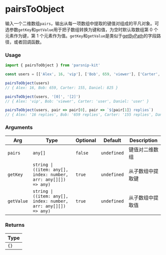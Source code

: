 # pairsToObject
      
输入一个二维数组`pairs`，输出从每一项数组中提取的键值对组成的平凡对象。可选参数`getKey`和`getValue`用于把子数组转换为键和值，为空时默认取数组第 0 个元素作为键，第 1 个元素作为值。`getKey`和`getValue`是类似于[getByPath](../object/getByPath)的字段路径，或者回调函数。

### Usage

```ts
import { pairsToObject } from 'parsnip-kit'

const users = [['Alex', 16, 'vip'], ['Bob', 659, 'viewer'], ['Carter', 155, 'user'], ['Daniel', 825, 'user']]

pairsToObject(users)
// { Alex: 16, Bob: 659, Carter: 155, Daniel: 825 }

pairsToObject(users, '[0]', '[2]')
// { Alex: 'vip', Bob: 'viewer', Carter: 'user', Daniel: 'user' }

pairsToObject(users, pair => pair[0], pair => `${pair[1]} replies`)
// { Alex: '16 replies', Bob: '659 replies', Carter: '155 replies', Daniel: '825 replies' }
```

      
### Arguments
      
| Arg | Type | Optional | Default | Description |
| --- | --- | --- | --- | --- |
| `pairs` | `any[]` | `false` | `undefined` | 键值对二维数组  |
| `getKey` | `string \| ((item: any[], index: number, arr: any[][]) => any)` | `true` | `undefined` | 从子数组中提取键   |
| `getValue` | `string \| ((item: any[], index: number, arr: any[][]) => any)` | `true` | `undefined` | 从子数组中提取值   |
      
### Returns

| Type |
| ---  |
| `{}`  |